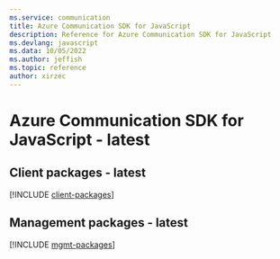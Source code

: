 ```yaml
---
ms.service: communication
title: Azure Communication SDK for JavaScript
description: Reference for Azure Communication SDK for JavaScript
ms.devlang: javascript
ms.data: 10/05/2022
ms.author: jeffish
ms.topic: reference
author: xirzec
---
```

# Azure Communication SDK for JavaScript - latest

## Client packages - latest
[!INCLUDE [client-packages](communication-client-index.md)]
## Management packages - latest
[!INCLUDE [mgmt-packages](communication-mgmt-index.md)]